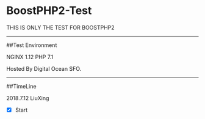 # BoostPHP2-Test
THIS IS ONLY THE TEST FOR BOOSTPHP2

---





##Test Environment




NGINX 1.12
PHP 7.1




Hosted By Digital Ocean SFO.



---



##TimeLine

2018.7.12 LiuXing
- [x] Start 


